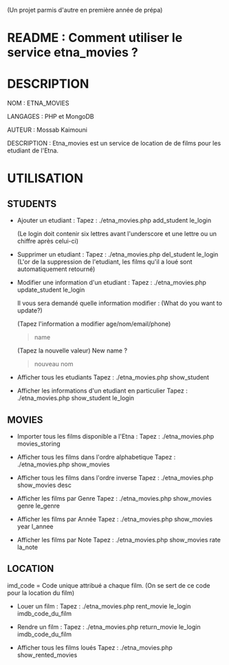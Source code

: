 (Un projet parmis d'autre en première année de prépa) 

README : Comment utiliser le service etna_movies ?
===================================================

DESCRIPTION
===========

NOM 					: ETNA_MOVIES

LANGAGES				: PHP et MongoDB

AUTEUR					: Mossab Kaimouni 

DESCRIPTION 			: Etna_movies est un service de location de de films 						   		     				 pour les etudiant de l'Etna.

UTILISATION
===========

STUDENTS
-------------------------------------------------------------------------------

- Ajouter un etudiant :
	Tapez : ./etna_movies.php add_student le_login

	(Le login doit contenir six lettres avant l'underscore 
	et une lettre ou un chiffre après celui-ci)


- Supprimer un etudiant :
	Tapez : ./etna_movies.php del_student le_login
	(L'or de la suppression de l'etudiant, les films qu'il a loué sont automatiquement retourné)


- Modifier une information d'un etudiant :
	Tapez : ./etna_movies.php update_student le_login

	Il vous sera demandé quelle information modifier :
	(What do you want to update?)
	> 
	
	(Tapez l'information a modifier age/nom/email/phone)
	> name

	(Tapez la nouvelle valeur)
	New name ?
	> nouveau nom


- Afficher tous les etudiants
	Tapez : ./etna_movies.php show_student


- Afficher les informations d'un etudiant en particulier
	Tapez : ./etna_movies.php show_student le_login


MOVIES
-------------------------------------------------------------------------------

- Importer tous les films disponible a l'Etna :
	Tapez : ./etna_movies.php movies_storing


- Afficher tous les films dans l'ordre alphabetique
	Tapez : ./etna_movies.php show_movies


- Afficher tous les films dans l'ordre inverse
	Tapez : ./etna_movies.php show_movies desc


- Afficher les films par Genre
	Tapez : ./etna_movies.php show_movies genre le_genre


- Afficher les films par Année
	Tapez : ./etna_movies.php show_movies year l_annee


- Afficher les films par Note
	Tapez : ./etna_movies.php show_movies rate la_note


LOCATION
------------------------------------------------------------------------------

imd_code = Code unique attribué a chaque film. 
	(On se sert de ce code pour la location du film)


- Louer un film :
	Tapez : ./etna_movies.php rent_movie le_login imdb_code_du_film


- Rendre un film :
	Tapez : ./etna_movies.php return_movie le_login imdb_code_du_film


- Afficher tous les films loués
	Tapez : ./etna_movies.php show_rented_movies

